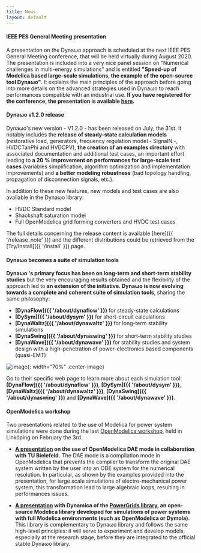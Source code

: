 ```yaml
---
title: News
layout: default
---
```

<!--
    Except where otherwise noted, content in this website is Copyright (c)
    2015-2020, RTE (http://www.rte-france.com) and licensed under a
    CC-BY-4.0 (https://creativecommons.org/licenses/by/4.0/)
    license. All rights reserved.
-->

<a name="news4"></a>
#### IEEE PES General Meeting presentation

A presentation on the Dyna&omega;o approach is scheduled at the next IEEE PES General Meeting conference, that will be held virtually during August 2020. The presentation is included into a very nice panel session on "Numerical challenges in multi-energy simulations" and is entitled **"Speed-up of Modelica based large-scale simulations, the example of the open-source tool Dyna&omega;o".** It explains the main principles of the approach before going into more details on the advanced strategies used in Dyna&omega;o to reach performances compatible with an industrial use. **If you have registered for the conference, the presentation is available [here](https://event.on24.com/eventRegistration/console/EventConsoleApollo.jsp?uimode=nextgeneration&eventid=2462049&sessionid=1&key=98CD1C81776A198D3BF0C7A11E3852EC&contenttype=A&eventuserid=305999&playerwidth=1000&playerheight=650&caller=previewLobby&text_language_id=en&format=fhvideo1&newConsole=true#).**

<a name="news3"></a>
#### Dyna&omega;o v1.2.0 release

Dyna&omega;o's new version - V1.2.0 - has been released on July, the 31st. It notably includes the **release of steady-state calculation models** (restorative load, generators, frequency regulation model - SignalN -, HVDCTanPhi and HVDCPV), **the creation of an examples directory** with associated documentation and additional test cases, an important effort leading to **a 20 % improvement on performances for large-scale test cases** (variables simplification, algorithm optimization and implementation improvements) and **a better modeling robustness** (bad topology handling, propagation of disconnection signals, etc.).   

In addition to these new features, new models and test cases are also available in the Dyna&omega;o library:

* HVDC Standard model
* Shackshaft saturation model
* Full OpenModelica grid forming converters and HVDC test cases

The full details concerning the release content is available [here]({{ '/release_note' }}) and the different distributions could be retrieved from the [Try/Install]({{ '/install' }}) page.

<a name="news2"></a>
#### Dyna&omega;o becomes a suite of simulation tools

**Dyna&omega;o 's primary focus has been on long-term and short-term stability studies** but the very encouraging results obtained and the flexibility of the approach led to **an extension of the initiative. Dyna&omega;o  is now evolving towards a complete and coherent suite of simulation tools**, sharing the same philosophy:
  - **[DynaFlow]({{ '/about/dynaflow' }})** for steady-state calculations
  - **[DySym]({{ '/about/dysym' }})** for short-circuit calculations
  - **[DynaWaltz]({{ '/about/dynawaltz' }})** for long-term stability simulations
  - **[DynaSwing]({{ '/about/dynaswing' }})** for short-term stability studies
  - **[DynaWave]({{ '/about/dynawave' }})** for stability studies and system design with a high-penetration of power-electronics based components (quasi-EMT)

![image](../assets/images/DynawoLogos.png){: width="70%" .center-image}

Go to their specific web page to learn more about each simulation tool: **[DynaFlow]({{ '/about/dynaflow' }})**, **[DySym]({{ '/about/dysym' }})**, **[DynaWaltz]({{ '/about/dynawaltz' }})**, **[DynaSwing]({{ '/about/dynaswing' }})** and **[DynaWave]({{ '/about/dynawave' }})**.

<a name="news1"></a>
#### OpenModelica workshop

Two presentations related to the use of Modelica for power system simulations were done during the last [OpenModelica workshop](https://openmodelica.org/events/openmodelica-workshop/openmodelica-program-2020), held in Linköping on February the 3rd.

* **[A presentation](https://openmodelica.org/images/M_images/OpenModelicaWorkshop_2020/PresentationOMDAE.pdf) on the use of OpenModelica DAE mode in collaboration with TU Bielefeld.** The DAE mode is a compilation mode in OpenModelica that prevents the compiler to transform the original DAE system written by the user
  into an ODE system for the numerical resolution. In particular, as shown by the examples provided into the presentation, for large scale simulations of electro-mechanical power system, this transformation lead to large algebraic loops, resulting in performances issues.

* **[A presentation](https://openmodelica.org/images/M_images/OpenModelicaWorkshop_2020/Presentation%20PowerGrids%20-%20Animations.pdf) with Dynamica of the [PowerGrids library](https://github.com/PowerGrids/PowerGrids), an open-source Modelica library developed for simulations of power systems with full Modelica environments (such as OpenModelica or Dymola)**. This library is complementary to Dyna&omega;o library and follows the same high-level principles: it will serve to experiment and develop models, especially at the research stage, before they are
  integrated to the official stable Dyna&omega;o library.
